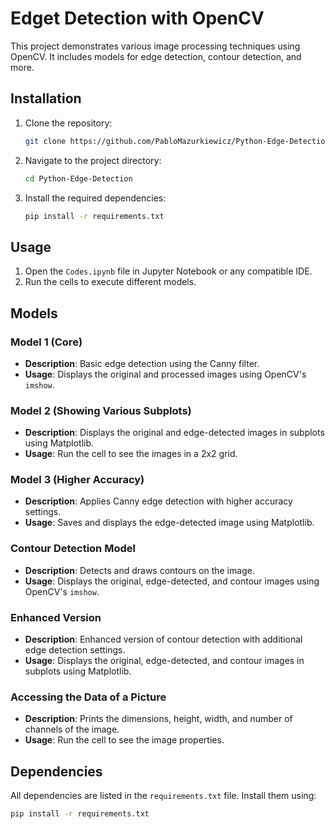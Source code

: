 # Edget Detection with OpenCV

This project demonstrates various image processing techniques using OpenCV. It includes models for edge detection, contour detection, and more.

## Installation

1. Clone the repository:
    ```sh
    git clone https://github.com/PabloMazurkiewicz/Python-Edge-Detection.git
    ```
2. Navigate to the project directory:
    ```sh
    cd Python-Edge-Detection
    ```
3. Install the required dependencies:
    ```sh
    pip install -r requirements.txt
    ```

## Usage

1. Open the `Codes.ipynb` file in Jupyter Notebook or any compatible IDE.
2. Run the cells to execute different models.

## Models

### Model 1 (Core)
- **Description**: Basic edge detection using the Canny filter.
- **Usage**: Displays the original and processed images using OpenCV's `imshow`.

### Model 2 (Showing Various Subplots)
- **Description**: Displays the original and edge-detected images in subplots using Matplotlib.
- **Usage**: Run the cell to see the images in a 2x2 grid.

### Model 3 (Higher Accuracy)
- **Description**: Applies Canny edge detection with higher accuracy settings.
- **Usage**: Saves and displays the edge-detected image using Matplotlib.

### Contour Detection Model
- **Description**: Detects and draws contours on the image.
- **Usage**: Displays the original, edge-detected, and contour images using OpenCV's `imshow`.

### Enhanced Version
- **Description**: Enhanced version of contour detection with additional edge detection settings.
- **Usage**: Displays the original, edge-detected, and contour images in subplots using Matplotlib.

### Accessing the Data of a Picture
- **Description**: Prints the dimensions, height, width, and number of channels of the image.
- **Usage**: Run the cell to see the image properties.

## Dependencies

All dependencies are listed in the `requirements.txt` file. Install them using:
```sh
pip install -r requirements.txt
```